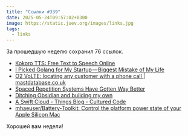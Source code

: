 ```yaml
---
title: "Ссылки #339"
date: 2025-05-24T09:57:02+0300
image: https://static.juev.org/images/links.jpg
tags:
  - links
---
```


За прошедшую неделю сохранил 76 ссылок.

- [Kokoro TTS: Free Text to Speech Online](https://kokoroai.org)
- [I Picked Golang for My Startup — Biggest Mistake of My Life](https://medium.com/@yashbatra11111/i-picked-golang-for-my-startup-biggest-mistake-of-my-life-970153e45a6a)
- [O2 VoLTE: locating any customer with a phone call | mastdatabase.co.uk](https://mastdatabase.co.uk/blog/2025/05/o2-expose-customer-location-call-4g/)
- [Spaced Repetition Systems Have Gotten Way Better](https://domenic.me/fsrs/)
- [Ditching Obsidian and building my own](https://amberwilliams.io/blogs/building-my-own-pkms)
- [A Swift Cloud - Things Blog - Cultured Code](https://culturedcode.com/things/blog/2025/05/a-swift-cloud/)
- [mhaeuser/Battery-Toolkit: Control the platform power state of your Apple Silicon Mac](https://github.com/mhaeuser/Battery-Toolkit)

Хорошей вам недели!

